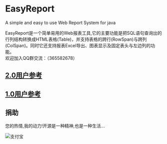 EasyReport
==========

A simple and easy to use Web Report System for java

EasyReport是一个简单易用的Web报表工具,它的主要功能是把SQL语句查询出的行列结构转换成HTML表格(Table)，并支持表格的跨行(RowSpan)与跨列(ColSpan)。同时它还支持报表Excel导出、图表显示及固定表头与左边列的功能。  
欢迎加入QQ群交流：（365582678）

## [2.0用户参考][]
## [1.0用户参考][]
## 捐助
您的热情,我的动力!开源是一种精神,也是一种生活...

![支付宝][]

[1.0用户参考]: https://github.com/xianrendzw/EasyReport/blob/master/docs/manual/version1_0.md
[2.0用户参考]: https://github.com/xianrendzw/EasyReport/blob/master/docs/manual/version2_0.md
[支付宝]: https://raw.githubusercontent.com/xianrendzw/EasyReport/master/docs/assets/imgs/alipay-code.png

